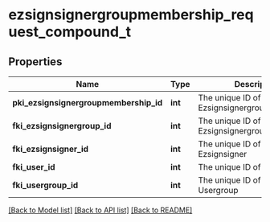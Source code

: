# ezsignsignergroupmembership_request_compound_t

## Properties
Name | Type | Description | Notes
------------ | ------------- | ------------- | -------------
**pki_ezsignsignergroupmembership_id** | **int** | The unique ID of the Ezsignsignergroupmembership | [optional] 
**fki_ezsignsignergroup_id** | **int** | The unique ID of the Ezsignsignergroup | 
**fki_ezsignsigner_id** | **int** | The unique ID of the Ezsignsigner | [optional] 
**fki_user_id** | **int** | The unique ID of the User | [optional] 
**fki_usergroup_id** | **int** | The unique ID of the Usergroup | [optional] 

[[Back to Model list]](../README.md#documentation-for-models) [[Back to API list]](../README.md#documentation-for-api-endpoints) [[Back to README]](../README.md)


